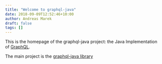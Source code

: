 ```yaml
---
title: "Welcome to graphql-java"
date: 2018-09-09T12:52:46+10:00
author: Andreas Marek
draft: false
tags: []
---
```



This is the homepage of the graphql-java project: the Java Implementation of [GraphQL](https://graphql.org).

The main project is the [graphql-java library](https://github.com/graphql-java/graphql-java)

